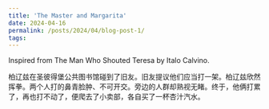 ```yaml
---
title: 'The Master and Margarita'
date: 2024-04-16
permalink: /posts/2024/04/blog-post-1/
tags:
---
```


Inspired from The Man Who Shouted Teresa by Italo Calvino.

柏辽兹在圣彼得堡公共图书馆碰到了旧友。旧友提议他们应当打一架。柏辽兹欣然挥拳。两个人打的鼻青脸肿、不可开交。旁边的人群却熟视无睹。终于，他俩打累了，再也打不动了，便爬去了小卖部，各自买了一杯杏汁汽水。
